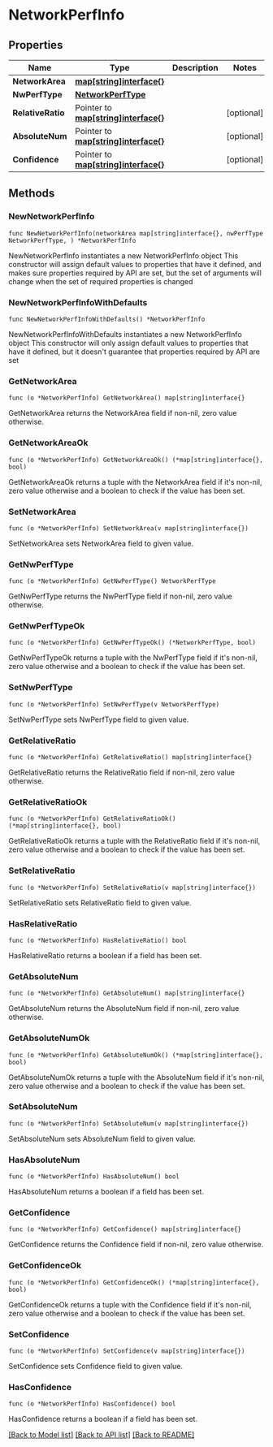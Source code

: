 # NetworkPerfInfo

## Properties

Name | Type | Description | Notes
------------ | ------------- | ------------- | -------------
**NetworkArea** | [**map[string]interface{}**](object.md) |  | 
**NwPerfType** | [**NetworkPerfType**](NetworkPerfType.md) |  | 
**RelativeRatio** | Pointer to [**map[string]interface{}**](object.md) |  | [optional] 
**AbsoluteNum** | Pointer to [**map[string]interface{}**](object.md) |  | [optional] 
**Confidence** | Pointer to [**map[string]interface{}**](object.md) |  | [optional] 

## Methods

### NewNetworkPerfInfo

`func NewNetworkPerfInfo(networkArea map[string]interface{}, nwPerfType NetworkPerfType, ) *NetworkPerfInfo`

NewNetworkPerfInfo instantiates a new NetworkPerfInfo object
This constructor will assign default values to properties that have it defined,
and makes sure properties required by API are set, but the set of arguments
will change when the set of required properties is changed

### NewNetworkPerfInfoWithDefaults

`func NewNetworkPerfInfoWithDefaults() *NetworkPerfInfo`

NewNetworkPerfInfoWithDefaults instantiates a new NetworkPerfInfo object
This constructor will only assign default values to properties that have it defined,
but it doesn't guarantee that properties required by API are set

### GetNetworkArea

`func (o *NetworkPerfInfo) GetNetworkArea() map[string]interface{}`

GetNetworkArea returns the NetworkArea field if non-nil, zero value otherwise.

### GetNetworkAreaOk

`func (o *NetworkPerfInfo) GetNetworkAreaOk() (*map[string]interface{}, bool)`

GetNetworkAreaOk returns a tuple with the NetworkArea field if it's non-nil, zero value otherwise
and a boolean to check if the value has been set.

### SetNetworkArea

`func (o *NetworkPerfInfo) SetNetworkArea(v map[string]interface{})`

SetNetworkArea sets NetworkArea field to given value.


### GetNwPerfType

`func (o *NetworkPerfInfo) GetNwPerfType() NetworkPerfType`

GetNwPerfType returns the NwPerfType field if non-nil, zero value otherwise.

### GetNwPerfTypeOk

`func (o *NetworkPerfInfo) GetNwPerfTypeOk() (*NetworkPerfType, bool)`

GetNwPerfTypeOk returns a tuple with the NwPerfType field if it's non-nil, zero value otherwise
and a boolean to check if the value has been set.

### SetNwPerfType

`func (o *NetworkPerfInfo) SetNwPerfType(v NetworkPerfType)`

SetNwPerfType sets NwPerfType field to given value.


### GetRelativeRatio

`func (o *NetworkPerfInfo) GetRelativeRatio() map[string]interface{}`

GetRelativeRatio returns the RelativeRatio field if non-nil, zero value otherwise.

### GetRelativeRatioOk

`func (o *NetworkPerfInfo) GetRelativeRatioOk() (*map[string]interface{}, bool)`

GetRelativeRatioOk returns a tuple with the RelativeRatio field if it's non-nil, zero value otherwise
and a boolean to check if the value has been set.

### SetRelativeRatio

`func (o *NetworkPerfInfo) SetRelativeRatio(v map[string]interface{})`

SetRelativeRatio sets RelativeRatio field to given value.

### HasRelativeRatio

`func (o *NetworkPerfInfo) HasRelativeRatio() bool`

HasRelativeRatio returns a boolean if a field has been set.

### GetAbsoluteNum

`func (o *NetworkPerfInfo) GetAbsoluteNum() map[string]interface{}`

GetAbsoluteNum returns the AbsoluteNum field if non-nil, zero value otherwise.

### GetAbsoluteNumOk

`func (o *NetworkPerfInfo) GetAbsoluteNumOk() (*map[string]interface{}, bool)`

GetAbsoluteNumOk returns a tuple with the AbsoluteNum field if it's non-nil, zero value otherwise
and a boolean to check if the value has been set.

### SetAbsoluteNum

`func (o *NetworkPerfInfo) SetAbsoluteNum(v map[string]interface{})`

SetAbsoluteNum sets AbsoluteNum field to given value.

### HasAbsoluteNum

`func (o *NetworkPerfInfo) HasAbsoluteNum() bool`

HasAbsoluteNum returns a boolean if a field has been set.

### GetConfidence

`func (o *NetworkPerfInfo) GetConfidence() map[string]interface{}`

GetConfidence returns the Confidence field if non-nil, zero value otherwise.

### GetConfidenceOk

`func (o *NetworkPerfInfo) GetConfidenceOk() (*map[string]interface{}, bool)`

GetConfidenceOk returns a tuple with the Confidence field if it's non-nil, zero value otherwise
and a boolean to check if the value has been set.

### SetConfidence

`func (o *NetworkPerfInfo) SetConfidence(v map[string]interface{})`

SetConfidence sets Confidence field to given value.

### HasConfidence

`func (o *NetworkPerfInfo) HasConfidence() bool`

HasConfidence returns a boolean if a field has been set.


[[Back to Model list]](../README.md#documentation-for-models) [[Back to API list]](../README.md#documentation-for-api-endpoints) [[Back to README]](../README.md)


